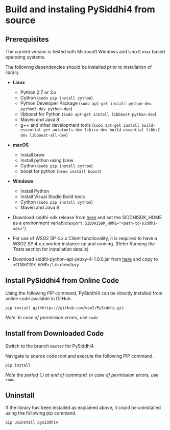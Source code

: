 # Build and instaling PySiddhi4 from source

## Prerequisites
The current version is tested with Microsoft Windows and Unix/Linux based operating systems. 

The following dependencies should be installed prior to installation of library.

- **Linux**
    
    - Python 2.7 or 3.x
    - Cython (`sudo pip install cython`)
    - Python Developer Package (`sudo apt-get install python-dev python3-dev python-dev`)
    - libboost for Python (`sudo apt-get install libboost-python-dev`)
    - Maven and Java 8
    - g++ and other development tools
        (`sudo apt-get install build-essential g++ autotools-dev libicu-dev build-essential libbz2-dev libboost-all-dev`)

- **macOS**
    
    - Install brew
    - Install python using brew
    - Cython (`sudo pip install cython`)
    - boost for python (`brew install boost`)

- **Windows**

    - Install Python 
    - Install Visual Studio Build tools
    - Cython (`sudo pip install cython`)
    - Maven and Java 8

- Download siddhi-sdk release from [here](https://github.com/wso2/siddhi-sdk/releases) and set the SIDDHISDK_HOME as a           environment variable(`export SIDDHISDK_HOME="<path-to-siddhi-sdk>"`)
- For use of WSO2 SP 4.x.x Client functionality, it is required to have a WSO2 SP 4.x.x worker instance up and running.
    (Refer _Running the Tests_ section for installation details)
- Download siddhi-python-api-proxy-4-1.0.0.jar from [here](https://github.com/wso2/PySiddhi/releases) and copy to `<SIDDHISDK_HOME>/lib` directory

## Install PySiddhi4 from Online Code
Using the following PIP command, PySiddhi4 can be directly installed from online code available in GitHub.
```
pip install git+https://github.com/wso2/PySiddhi.git
```
*Note: In case of permission errors, use `sudo`*

## Install from Downloaded Code
Switch to the branch `master` for PySiddhi4.

Navigate to source code root and execute the following PIP command.
```
pip install .
```
*Note the period (.) at end of command. In case of permission errors, use `sudo`*

## Uninstall
If the library has been installed as explained above, it could be uninstalled using the following pip command.
```
pip uninstall pysiddhi4
```
